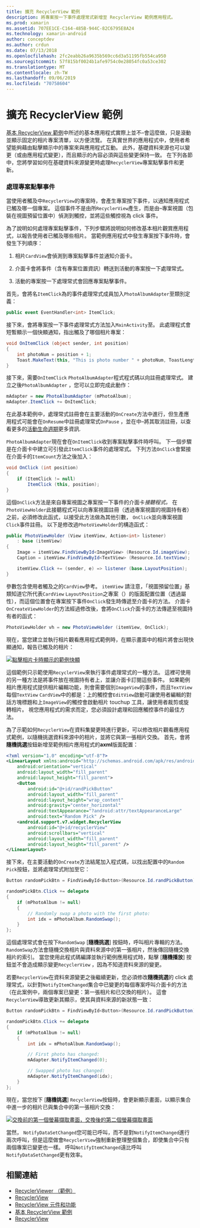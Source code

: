 ```yaml
---
title: 擴充 RecyclerView 範例
description: 將專案按一下事件處理常式新增至 RecyclerView 範例應用程式。
ms.prod: xamarin
ms.assetid: 707EE1CE-C164-485B-944C-82C6795E8A24
ms.technology: xamarin-android
author: conceptdev
ms.author: crdun
ms.date: 07/13/2018
ms.openlocfilehash: 2fc2eabb26a9635b569cc6d3a51195fb554ca950
ms.sourcegitcommit: 57f815bf0024b1afe9754c0e28054fc0a53ce302
ms.translationtype: MT
ms.contentlocale: zh-TW
ms.lasthandoff: 09/06/2019
ms.locfileid: "70758604"
---
```

# <a name="extending-the-recyclerview-example"></a>擴充 RecyclerView 範例

[基本 RecyclerView 範例](~/android/user-interface/layouts/recycler-view/recyclerview-example.md)中所述的基本應用程式實際上並不&ndash;會這麼做，只是滾動並顯示固定的相片專案清單，以方便流覽。 在真實世界的應用程式中，使用者希望能夠藉由點擊顯示中的專案來與應用程式互動。 此外，基礎資料來源也可以變更（或由應用程式變更），而且顯示的內容必須與這些變更保持一致。 在下列各節中，您將學習如何在基礎資料來源變更時處理`RecyclerView`專案點擊事件和更新。

### <a name="handling-item-click-events"></a>處理專案點擊事件

當使用者觸及中`RecyclerView`的專案時，會產生專案按下事件，以通知應用程式已觸及哪一個專案。 這個事件不是由所`RecyclerView`產生，而是由&ndash;專案視圖（包裝在視圖預留位置中）偵測到觸控，並將這些觸控視為 click 事件。

為了說明如何處理專案點擊事件，下列步驟將說明如何修改基本相片觀賞應用程式，以報告使用者已觸及哪些相片。 當範例應用程式中發生專案按下事件時，會發生下列順序：

1. 相片`CardView`會偵測到專案點擊事件並通知介面卡。

2. 介面卡會將事件（含有專案位置資訊）轉送到活動的專案按一下處理常式。

3. 活動的專案按一下處理常式會回應專案點擊事件。

首先，會將名`ItemClick`為的事件處理常式成員加入`PhotoAlbumAdapter`至類別定義：

```csharp
public event EventHandler<int> ItemClick;
```

接下來，會將專案按一下事件處理常式方法加入`MainActivity`至。
此處理程式會短暫顯示一個快顯通知，指出觸及了哪個相片專案：

```csharp
void OnItemClick (object sender, int position)
{
    int photoNum = position + 1;
    Toast.MakeText(this, "This is photo number " + photoNum, ToastLength.Short).Show();
}

```

接下來，需要`OnItemClick` `PhotoAlbumAdapter`程式程式碼以向註冊處理常式。 建立之後`PhotoAlbumAdapter` ，您可以立即完成此動作： 

```csharp
mAdapter = new PhotoAlbumAdapter (mPhotoAlbum);
mAdapter.ItemClick += OnItemClick;

```

在此基本範例中，處理常式註冊會在主要活動的`OnCreate`方法中進行，但生產應用程式可能會在`OnResume`中註冊處理常式`OnPause` ，並在中&ndash;將其取消註冊，以查看更多的[活動生命週期](~/android/app-fundamentals/activity-lifecycle/index.md)更多資訊.

`PhotoAlbumAdapter`現在會在`OnItemClick`收到專案點擊事件時呼叫。 下一個步驟是在介面卡中建立可引發此`ItemClick`事件的處理常式。 下列方法`OnClick`會緊接在介面卡的`ItemCount`方法之後加入：

```csharp
void OnClick (int position)
{
    if (ItemClick != null)
        ItemClick (this, position);
}
```

這個`OnClick`方法是來自專案視圖之專案按一下事件的介面卡*接聽程式。* 在`PhotoViewHolder`此接聽程式可以向專案視圖註冊（透過專案視圖的視圖持有者）之前，必須修改此函式，以接受此方法做為其他引數， `OnClick`並向專案視圖`Click`事件註冊。
以下是修改過`PhotoViewHolder`的構造函式：

```csharp
public PhotoViewHolder (View itemView, Action<int> listener)
    : base (itemView)
{
    Image = itemView.FindViewById<ImageView> (Resource.Id.imageView);
    Caption = itemView.FindViewById<TextView> (Resource.Id.textView);

    itemView.Click += (sender, e) => listener (base.LayoutPosition);
}

```

參數包含使用者觸及之的`CardView`參考。 `itemView` 請注意，「視圖預留位置」基類知道它所代表`CardView` `LayoutPosition`之專案（）的版面配置位置（透過屬性），而這個位置會在專案按下事件`OnClick`發生時傳遞至介面卡的方法。 介面卡`OnCreateViewHolder`的方法經過修改後，會將`OnClick`介面卡的方法傳遞至視圖持有者的函式：

```csharp
PhotoViewHolder vh = new PhotoViewHolder (itemView, OnClick);
```

現在，當您建立並執行相片觀看應用程式範例時，在顯示畫面中的相片將會出現快顯通知，報告已觸及的相片：

[![點擊相片卡時顯示的範例快顯](extending-the-example-images/01-photo-selected-sml.png)](extending-the-example-images/01-photo-selected.png#lightbox)

這個範例只示範使用`RecyclerView`來執行事件處理常式的一種方法。 這裡可使用的另一種方法是將事件放在視圖持有者上，並讓介面卡訂閱這些事件。 如果範例相片應用程式提供相片編輯功能，則會需要個別`ImageView`的事件，而且`TextView`每個`TextView` `CardView`中的都是：上的觸控會`EditView`啟動可讓使用者編輯的對話方塊標題和上`ImageView`的觸控會啟動相片 touchup 工具，讓使用者裁剪或旋轉相片。 視您應用程式的需求而定，您必須設計處理和回應觸控事件的最佳方法。

為了示範如何`RecyclerView`在資料集變更時進行更新，可以修改相片觀看應用程式範例，以隨機挑選資料來源中的相片，並將它與第一張相片交換。 首先，會將**隨機挑選**按鈕新增至範例相片應用程式的**axml**版面配置：

```xml
<?xml version="1.0" encoding="utf-8"?>
<LinearLayout xmlns:android="http://schemas.android.com/apk/res/android"
    android:orientation="vertical"
    android:layout_width="fill_parent"
    android:layout_height="fill_parent">
    <Button
        android:id="@+id/randPickButton"
        android:layout_width="fill_parent"
        android:layout_height="wrap_content"
        android:gravity="center_horizontal"
        android:textAppearance="?android:attr/textAppearanceLarge"
        android:text="Random Pick" />
    <android.support.v7.widget.RecyclerView
        android:id="@+id/recyclerView"
        android:scrollbars="vertical"
        android:layout_width="fill_parent"
        android:layout_height="fill_parent" />
</LinearLayout>
```

接下來，在主要活動的`OnCreate`方法結尾加入程式碼，以找出配置中的`Random Pick`按鈕，並將處理常式附加至它：

```csharp
Button randomPickBtn = FindViewById<Button>(Resource.Id.randPickButton);

randomPickBtn.Click += delegate
{
    if (mPhotoAlbum != null)
    {
        // Randomly swap a photo with the first photo:
        int idx = mPhotoAlbum.RandomSwap();
    }
};

```

這個處理常式會在按下`RandomSwap` [**隨機挑選**] 按鈕時，呼叫相片專輯的方法。 `RandomSwap`方法會隨機交換相片與資料來源中的第一張相片，然後傳回隨機交換相片的索引。 當您使用此程式碼編譯並執行範例應用程式時，點擊 [**隨機播放**] 按鈕並不會造成顯示變更`RecyclerView` ，因為不知道資料來源的變更。

若要`RecyclerView`在資料來源變更之後繼續更新，您必須修改**隨機挑選**的 click 處理常式，以針對`NotifyItemChanged`集合中已變更的每個專案呼叫介面卡的方法（在此案例中，兩個專案已變更：第一張相片和已交換的相片）。 這會`RecyclerView`導致更新其顯示，使其與資料來源的新狀態一致：

```csharp
Button randomPickBtn = FindViewById<Button>(Resource.Id.randPickButton);

randomPickBtn.Click += delegate
{
    if (mPhotoAlbum != null)
    {
        int idx = mPhotoAlbum.RandomSwap();

        // First photo has changed:
        mAdapter.NotifyItemChanged(0);

        // Swapped photo has changed:
        mAdapter.NotifyItemChanged(idx);
    }
};

```

現在，當您按下 [**隨機挑選**] `RecyclerView`按鈕時，會更新顯示畫面，以顯示集合中進一步的相片已與集合中的第一張相片交換：

[![交換前的第一個螢幕擷取畫面，交換後的第二個螢幕擷取畫面](extending-the-example-images/02-random-pick-sml.png)](extending-the-example-images/02-random-pick.png#lightbox)

當然， `NotifyDataSetChanged`您可能已呼叫，而不是對`NotifyItemChanged`進行兩次呼叫，但是這麼做會`RecyclerView`強制重新整理整個集合，即使集合中只有兩個專案已變更也一樣。 呼叫`NotifyItemChanged`遠比呼叫`NotifyDataSetChanged`更有效率。

## <a name="related-links"></a>相關連結

- [RecyclerViewer （範例）](https://docs.microsoft.com/samples/xamarin/monodroid-samples/android50-recyclerviewer)
- [RecyclerView](~/android/user-interface/layouts/recycler-view/index.md)
- [RecyclerView 元件和功能](~/android/user-interface/layouts/recycler-view/parts-and-functionality.md)
- [基本 RecyclerView 範例](~/android/user-interface/layouts/recycler-view/recyclerview-example.md)
- [RecyclerView](https://developer.android.com/reference/android/support/v7/widget/RecyclerView.html)
